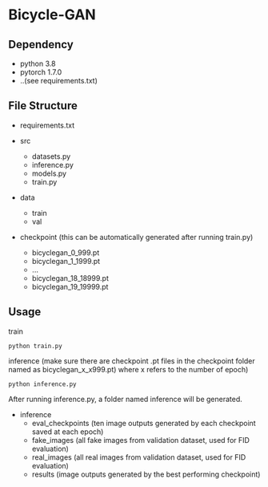 # Bicycle-GAN

## Dependency

* python 3.8
* pytorch 1.7.0
* ..(see requirements.txt)

## File Structure
* requirements.txt
* src
  - datasets.py
  - inference.py
  - models.py
  - train.py

* data
  - train
  - val

* checkpoint (this can be automatically generated after running train.py)
  - bicyclegan_0_999.pt
  - bicyclegan_1_1999.pt
  - ...
  - bicyclegan_18_18999.pt
  - bicyclegan_19_19999.pt

## Usage

train
```
python train.py
```
inference
(make sure there are checkpoint .pt files in the checkpoint folder named as bicyclegan_x_x999.pt) where x refers to the number of epoch)
```
python inference.py
```
After running inference.py, a folder named inference will be generated. 
* inference
  - eval_checkpoints (ten image outputs generated by each checkpoint saved at each epoch)
  - fake_images (all fake images from validation dataset, used for FID evaluation)
  - real_images (all real images from validation dataset, used for FID evaluation)
  - results (image outputs generated by the best performing checkpoint)

